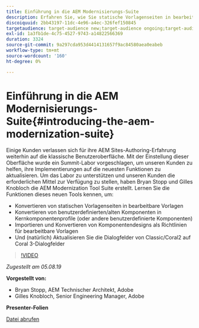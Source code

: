 ```yaml
---
title: Einführung in die AEM Modernisierungs-Suite
description: Erfahren Sie, wie Sie statische Vorlagenseiten in bearbeitbare Vorlagen konvertieren. Erfahren Sie, wie Sie benutzerdefinierte oder ältere Komponenten in Kernkomponentenprofile konvertieren können und vieles mehr.
discoiquuid: 2bb43197-11dc-4e96-a4ec-326fef150845
targetaudience: target-audience new;target-audience ongoing;target-audience upgrader
exl-id: 1a3fb1de-4c75-4527-9743-a14822566369
duration: 3324
source-git-commit: 9a297cda953d4414131657f9ac84580aea0eabeb
workflow-type: tm+mt
source-wordcount: '160'
ht-degree: 0%

---
```


# Einführung in die AEM Modernisierungs-Suite{#introducing-the-aem-modernization-suite}

Einige Kunden verlassen sich für ihre AEM Sites-Authoring-Erfahrung weiterhin auf die klassische Benutzeroberfläche. Mit der Einstellung dieser Oberfläche wurde ein Summit-Labor vorgeschlagen, um unseren Kunden zu helfen, ihre Implementierungen auf die neuesten Funktionen zu aktualisieren. Um das Labor zu unterstützen und unseren Kunden die erforderlichen Mittel zur Verfügung zu stellen, haben Bryan Stopp und Gilles Knobloch die AEM Modernization Tool Suite erstellt.  Lernen Sie die Funktionen dieses neuen Tools kennen, um:

* Konvertieren von statischen Vorlagenseiten in bearbeitbare Vorlagen
* Konvertieren von benutzerdefinierten/alten Komponenten in Kernkomponentenprofile (oder andere benutzerdefinierte Komponenten)
* Importieren und Konvertieren von Komponentendesigns als Richtlinien für bearbeitbare Vorlagen
* Und (natürlich) Aktualisieren Sie die Dialogfelder von Classic/Coral2 auf Coral 3-Dialogfelder

>[!VIDEO](https://video.tv.adobe.com/v/27322?quality=9)

*Zugestellt am 05.08.19*

**Vorgestellt von:**

* Bryan Stopp, AEM Technischer Architekt, Adobe
* Gilles Knobloch, Senior Engineering Manager, Adobe

**Presenter-Folien**

[Datei abrufen](assets/modernization-toolsaemgems.pdf)
